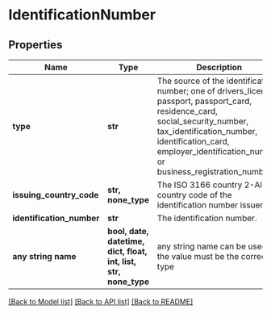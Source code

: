 # IdentificationNumber


## Properties
Name | Type | Description | Notes
------------ | ------------- | ------------- | -------------
**type** | **str** | The source of the identification number; one of drivers_license, passport, passport_card, residence_card, social_security_number, tax_identification_number, identification_card, employer_identification_number, or business_registration_number. | 
**issuing_country_code** | **str, none_type** | The ISO 3166 country 2-Alpha country code of the identification number issuer. | 
**identification_number** | **str** | The identification number. | 
**any string name** | **bool, date, datetime, dict, float, int, list, str, none_type** | any string name can be used but the value must be the correct type | [optional]

[[Back to Model list]](../README.md#documentation-for-models) [[Back to API list]](../README.md#documentation-for-api-endpoints) [[Back to README]](../README.md)


